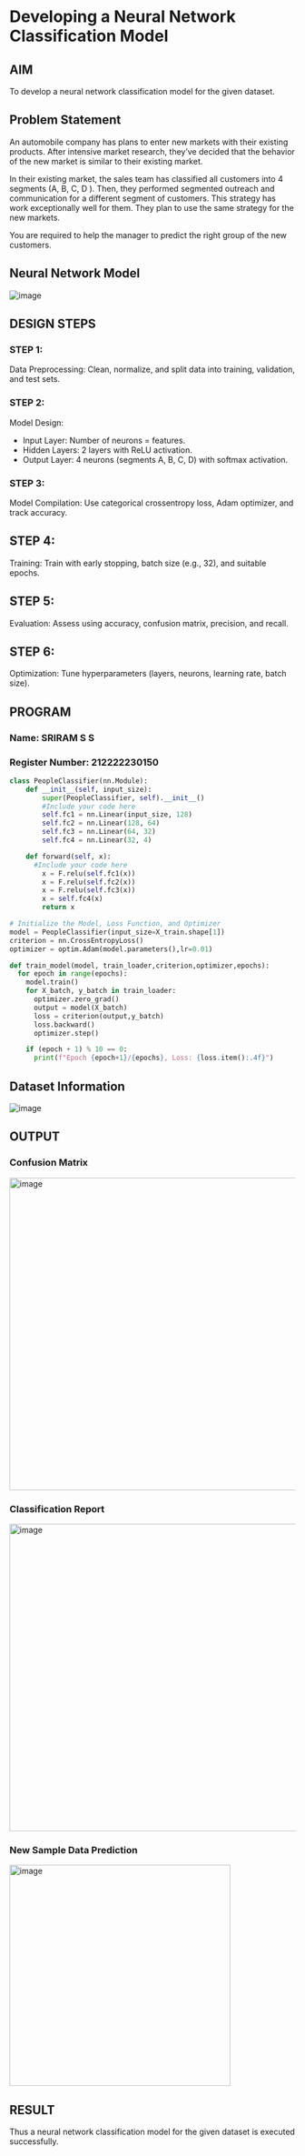 # Developing a Neural Network Classification Model

## AIM

To develop a neural network classification model for the given dataset.

## Problem Statement

An automobile company has plans to enter new markets with their existing products. After intensive market research, they’ve decided that the behavior of the new market is similar to their existing market.

In their existing market, the sales team has classified all customers into 4 segments (A, B, C, D ). Then, they performed segmented outreach and communication for a different segment of customers. This strategy has work exceptionally well for them. They plan to use the same strategy for the new markets.

You are required to help the manager to predict the right group of the new customers.

## Neural Network Model

![image](https://github.com/user-attachments/assets/c3611057-f56d-44fd-935f-3bafd45398f8)


## DESIGN STEPS

### STEP 1:
Data Preprocessing: Clean, normalize, and split data into training, validation, and test sets.

### STEP 2:
Model Design:
 * Input Layer: Number of neurons = features.
 * Hidden Layers: 2 layers with ReLU activation.
 * Output Layer: 4 neurons (segments A, B, C, D) with softmax activation.

### STEP 3:
Model Compilation: Use categorical crossentropy loss, Adam optimizer, and track accuracy.

## STEP 4:
Training: Train with early stopping, batch size (e.g., 32), and suitable epochs.

## STEP 5:
Evaluation: Assess using accuracy, confusion matrix, precision, and recall.

## STEP 6:
Optimization: Tune hyperparameters (layers, neurons, learning rate, batch size).
## PROGRAM

### Name: SRIRAM S S
### Register Number: 212222230150

```python
class PeopleClassifier(nn.Module):
    def __init__(self, input_size):
        super(PeopleClassifier, self).__init__()
        #Include your code here
        self.fc1 = nn.Linear(input_size, 128)
        self.fc2 = nn.Linear(128, 64)
        self.fc3 = nn.Linear(64, 32)
        self.fc4 = nn.Linear(32, 4)

    def forward(self, x):
      #Include your code here
        x = F.relu(self.fc1(x))
        x = F.relu(self.fc2(x))
        x = F.relu(self.fc3(x))
        x = self.fc4(x)
        return x
```
```python
# Initialize the Model, Loss Function, and Optimizer
model = PeopleClassifier(input_size=X_train.shape[1])
criterion = nn.CrossEntropyLoss()
optimizer = optim.Adam(model.parameters(),lr=0.01)
```
```python
def train_model(model, train_loader,criterion,optimizer,epochs):
  for epoch in range(epochs):
    model.train()
    for X_batch, y_batch in train_loader:
      optimizer.zero_grad()
      output = model(X_batch)
      loss = criterion(output,y_batch)
      loss.backward()
      optimizer.step()

    if (epoch + 1) % 10 == 0:
      print(f"Epoch {epoch+1}/{epochs}, Loss: {loss.item():.4f}")
```


## Dataset Information
![image](https://github.com/user-attachments/assets/c5158796-b319-46ee-a604-3e4803c888bc)


## OUTPUT

### Confusion Matrix
<img width="550" alt="image" src="https://github.com/user-attachments/assets/4c745940-b2bc-4349-a003-f5d7371d25f6" />


### Classification Report
<img width="541" alt="image" src="https://github.com/user-attachments/assets/cb71f019-1d80-450c-9c11-11983b66181b" />


### New Sample Data Prediction

<img width="389" alt="image" src="https://github.com/user-attachments/assets/645fb3b0-c284-497d-bd2b-2e1d293c7aec" />

## RESULT
Thus a neural network classification model for the given dataset is executed successfully.
